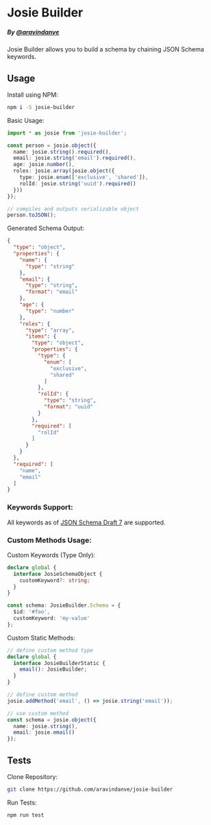 # Josie Builder
##### By [@aravindanve](https://github.com/aravindanve)

Josie Builder allows you to build a schema by chaining JSON Schema keywords.

## Usage

Install using NPM:
```bash
npm i -S josie-builder
```

Basic Usage:
```ts
import * as josie from 'josie-builder';

const person = josie.object({
  name: josie.string().required(),
  email: josie.string('email').required(),
  age: josie.number(),
  roles: josie.array(josie.object({
    type: josie.enum(['exclusive', 'shared']),
    rolId: josie.string('uuid').required()
  }))
});

// compiles and outputs serializable object
person.toJSON();
```

Generated Schema Output:
```json
{
  "type": "object",
  "properties": {
    "name": {
      "type": "string"
    },
    "email": {
      "type": "string",
      "format": "email"
    },
    "age": {
      "type": "number"
    },
    "roles": {
      "type": "array",
      "items": {
        "type": "object",
        "properties": {
          "type": {
            "enum": [
              "exclusive",
              "shared"
            ]
          },
          "rolId": {
            "type": "string",
            "format": "uuid"
          }
        },
        "required": [
          "rolId"
        ]
      }
    }
  },
  "required": [
    "name",
    "email"
  ]
}
```

### Keywords Support:

All keywords as of [JSON Schema Draft 7](http://json-schema.org/specification-links.html#draft-7) are supported.

### Custom Methods Usage:

Custom Keywords (Type Only):
```ts
declare global {
  interface JosieSchemaObject {
    customKeyword?: string;
  }
}

const schema: JosieBuilder.Schema = {
  $id: '#foo',
  customKeyword: 'my-value'
};
```

Custom Static Methods:
```ts
// define custom method type
declare global {
  interface JosieBuilderStatic {
    email(): JosieBuilder;
  }
}

// define custom method
josie.addMethod('email', () => josie.string('email'));

// use custom method
const schema = josie.object({
  name: josie.string(),
  email: josie.email()
});
```

## Tests

Clone Repository:
```bash
git clone https://github.com/aravindanve/josie-builder
```

Run Tests:
```bash
npm run test
```
